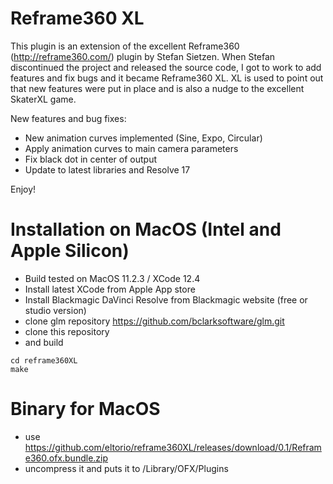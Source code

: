 # Reframe360 XL

This plugin is an extension of the excellent Reframe360 (http://reframe360.com/) plugin by Stefan Sietzen.  When Stefan discontinued the project and released the source code, I got to work to add features and fix bugs and it became Reframe360 XL.  XL is used to point out that new features were put in place and is also a nudge to the excellent SkaterXL game.

New features and bug fixes:
- New animation curves implemented (Sine, Expo, Circular)
- Apply animation curves to main camera parameters
- Fix black dot in center of output
- Update to latest libraries and Resolve 17

Enjoy!

# Installation on MacOS (Intel and Apple Silicon)
* Build tested on MacOS 11.2.3 / XCode 12.4
* Install latest XCode from Apple App store
* Install Blackmagic DaVinci Resolve from Blackmagic website (free or studio version)
* clone glm repository https://github.com/bclarksoftware/glm.git
* clone this repository
* and build
````
cd reframe360XL
make
````
# Binary for MacOS
* use https://github.com/eltorio/reframe360XL/releases/download/0.1/Reframe360.ofx.bundle.zip
* uncompress it and puts it to /Library/OFX/Plugins
